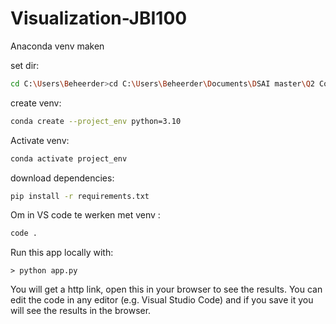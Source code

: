 # Visualization-JBI100

Anaconda venv maken

set dir:
``` bash 
cd C:\Users\Beheerder>cd C:\Users\Beheerder\Documents\DSAI master\Q2 Courses\Vizualisation\dashframework-main\dashframework-main  
```

create venv:
``` bash 
conda create --project_env python=3.10
```

 Activate venv:
``` bash
conda activate project_env
```

download dependencies:
``` bash
pip install -r requirements.txt
```

Om in VS code te werken met venv :
``` bash
code .
``` 


Run this app locally with:
```
> python app.py
```
You will get a http link, open this in your browser to see the results. You can edit the code in any editor (e.g. Visual Studio Code) and if you save it you will see the results in the browser.
